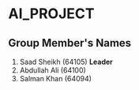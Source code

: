 # AI_PROJECT

## Group Member's Names
1. Saad Sheikh (64105) **Leader**
2. Abdullah Ali (64100)
3. Salman Khan (64094)
